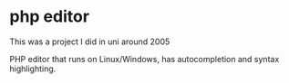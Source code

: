 # php editor

This was a project I did in uni around 2005

PHP editor that runs on Linux/Windows, has autocompletion and syntax highlighting.

